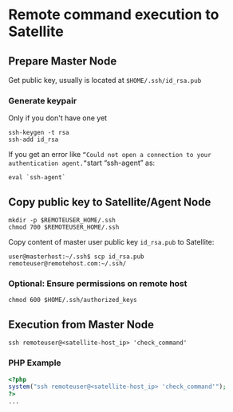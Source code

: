 # Remote command execution to Satellite

## Prepare Master Node

Get public key, usually is located at `$HOME/.ssh/id_rsa.pub`

### Generate keypair

Only if you don't have one yet

```
ssh-keygen -t rsa
ssh-add id_rsa
```

If you get an error like `“Could not open a connection to your authentication agent.”`start “ssh-agent” as:

```
eval `ssh-agent`
```

## Copy public key to Satellite/Agent Node

```
mkdir -p $REMOTEUSER_HOME/.ssh
chmod 700 $REMOTEUSER_HOME/.ssh
```

Copy content of master user public key `id_rsa.pub` to Satellite:

`user@masterhost:~/.ssh$ scp id_rsa.pub remoteuser@remotehost.com:~/.ssh/`

### Optional: Ensure permissions on remote host

`chmod 600 $HOME/.ssh/authorized_keys`

## Execution from Master Node

`ssh remoteuser@<satellite-host_ip> 'check_command'`

### PHP Example

```php
<?php
system("ssh remoteuser@<satellite-host_ip> 'check_command'");
?>
...
```
